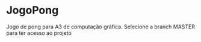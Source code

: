 # JogoPong
Jogo de pong para A3 de computação gráfica. Selecione a branch MASTER para ter acesso ao projeto
